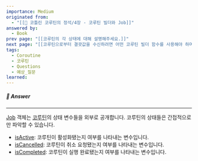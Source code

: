 ```yaml
---
importance: Medium
originated from:
  - "[[📘 코틀린 코루틴의 정석/4장 - 코루틴 빌더와 Job]]"
answered by:
  - Book
prev page: "[[코루틴의 각 상태에 대해 설명해주세요.]]"
next page: "[[코루틴으로부터 결괏값을 수신하려면 어떤 코루틴 빌더 함수를 사용해야 하며, 어떻게 결괏값을 수신하나요?]]"
tags:
  - Coroutine
  - 코루틴
  - Questions
  - 예상_질문
learned:
---
```

##### 💬 Answer
---
[Job](Job.md) 객체는 [코루틴](코루틴.md)의 상태 변수들을 외부로 공개합니다.
코루틴의 상태들은 간접적으로만 파악할 수 있습니다.

- [isActive](Job.isActive.md): 코루틴이 활성화됐는지 여부를 나타내는 변수입니다.
- [isCancelled](Job.isCancelled.md): 코루틴이 취소 요청됐는지 여부를 나타내는 변수입니다.
- [isCompleted](Job.isCompleted.md): 코루틴이 실행 완료됐는지 여부를 나타내는 변수입니다.
